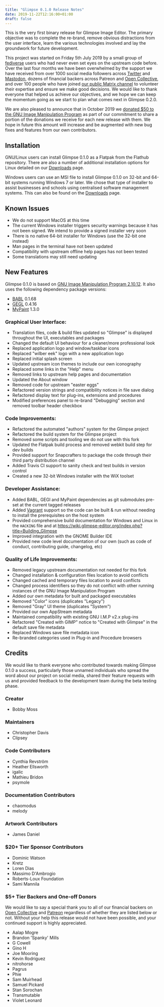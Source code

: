 ```yaml
---
title: "Glimpse 0.1.0 Release Notes"
date: 2019-11-22T12:16:00+01:00
draft: false
---
```

This is the very first binary release for Glimpse Image Editor. The primary objective was to complete the re-brand, remove obvious distractions from the user interface, learn the various technologies involved and lay the groundwork for future development.

This project was started on Friday 5th July 2019 by a small group of [fediverse](https://en.wikipedia.org/wiki/Fediverse) users who had never even set eyes on the upstream code before. Over the last four months we have been overwhelmed by the support we have received from over 1000 social media followers across [Twitter](https://twitter.com/glimpse_editor) and [Mastodon](https://bobadon.co.uk/@glimpse), dozens of financial backers across Patreon and [Open Collective](https://opencollective.com/glimpse), and over 100 people who have joined [our public Matrix channel](https://glimpse-editor.org/about/[#glimpse:matrix.org](https://matrix.to/#/#glimpse:matrix.org)) to volunteer their expertise and ensure we make good decisions. We would like to thank everyone that helped us achieve our objectives, and we hope we can keep the momentum going as we start to plan what comes next in Glimpse 0.2.0.

We are also pleased to announce that in October 2019 we [donated $50 to the GNU Image Manipulation Program](https://opencollective.com/glimpse/expenses/10167) as part of our commitment to share a portion of the donations we receive for each new release with them. We hope in future this amount will increase and be augmented with new bug fixes and features from our own contributors.

## Installation
GNU/Linux users can install Glimpse 0.1.0 as a Flatpak from the Flathub repository. There are also a number of additional installation options for Linux detailed on our [Downloads](/downloads/) page.

Windows users can use an MSI file to install Glimpse 0.1.0 on 32-bit and 64-bit systems running Windows 7 or later. We chose that type of installer to assist businesses and schools using centralised software management systems. This can also be found on the [Downloads](/downloads/) page.

## Known Issues
* We do not support MacOS at this time
* The current Windows installer triggers security warnings because it has not been signed. We intend to provide a signed installer very soon
* There is no native 64-bit installer for Windows (use the 32-bit one instead)
* Man pages in the terminal have not been updated
* Compatibility with upstream offline help pages has not been tested
* Some translations may still need updating

## New Features
Glimpse 0.1.0 is based on [GNU Image Manipulation Program 2.10.12](https://www.gimp.org/news/2019/06/12/gimp-2-10-12-released/). It also uses the following dependency package versions:

* [BABL](http://www.gegl.org/babl/) 0.1.68
* [GEGL](http://www.gegl.org/) 0.4.16
* [MyPaint](http://mypaint.org/) 1.3.0

### Graphical User Interface:
* Translation files, code & build files updated so "Glimpse" is displayed
throughout the UI, executables and packages
* Changed the default UI behaviour for a cleaner/more professional look
* Replaced application logo and window/taskbar icons
* Replaced "wilber eek" logo with a new application logo
* Replaced initial splash screen
* Updated upstream icon themes to include our own iconography
* Replaced some links in the "Help" menu
* Removed links to upstream help pages and documentation
* Updated the About window
* Removed code for upstream "easter eggs"
* Refactored version strings and compatibility notices in file save dialog
* Refactored display text for plug-ins, extensions and procedures
* Modified preferences panel to re-brand "Debugging" section and removed
toolbar header checkbox

### Code Improvements:
* Refactored the automated "authors" system for the Glimpse project
* Refactored the build system for the Glimpse project
* Removed some scripts and tooling we do not use with this fork
* Updated the Flatpak build process and removed webkit build step for dev builds
* Provided support for Snapcrafters to package the code through their third
party distribution channel
* Added Travis CI support to sanity check and test builds in version control
* Created a new 32-bit Windows installer with the WiX toolset

### Developer Assistance:
* Added BABL, GEGl and MyPaint dependencies as git submodules pre-set at the
current tagged releases
* Added [Vagrant](https://www.vagrantup.com/) support so the code can be built
& run without needing to install the prerequisites on the host system
* Provided comprehensive build documentation for Windows and Linux in the `HACKING` file and at
https://wiki.glimpse-editor.org/index.php?title=Building_Glimpse
* Improved integration with the GNOME Builder IDE
* Provided new code level documentation of our own (such as code of conduct,
contributing guide, changelog, etc)

### Quality of Life Improvements:
* Removed legacy upstream documentation not needed for this fork
* Changed installation & configuration files location to avoid conflicts
* Changed cached and temporary files location to avoid conflicts
* Changed process identifiers so they do not conflict with other running
instances of the GNU Image Manipulation Program
* Added our own metadata for built and packaged executables
* Removed "Color" icons (duplicates "Legacy")
* Removed "Gray" UI theme (duplicates "System")
* Provided our own AppStream metadata
* Maintained compatibility with existing GNU I.M.P v2.x plug-ins
* Refactored "Created with GIMP" notice to "Created with Glimpse" in the
default save file metadata
* Replaced Windows save file metadata icon
* Re-branded categories used in Plug-in and Procedure browsers

## Credits
We would like to thank everyone who contributed towards making Glimpse 0.1.0 a success, particularly those unnamed individuals who spread the word about our project on social media, shared their feature requests with us and provided feedback to the development team during the beta testing phase.

### Creator
* Bobby Moss

### Maintainers
* Christopher Davis
* Clipsey

### Code Contributors
* Cynthia Revström
* Heather Ellsworth
* igalic
* Mathieu Bridon
* psymole

### Documentation Contributors
* chaomodus
* melody

### Artwork Contributors
* James Daniel

### $20+ Tier Sponsor Contributors
* Dominic Watson
* Kretz
* Loren Dias
* Massimo D'Ambrogio
* Roberts-Loux Foundation
* Sami Mannila

### $5+ Tier Backers and One-off Donors
We would like to say a special thank you to all of our financial backers on [Open Collective](https://opencollective.com/glimpse) and [Patreon](https://www.patreon.com/glimpse) regardless of whether they are listed below or not. Without your help this release would not have been possible, and your continued support is highly appreciated.

* Aalap Mogre
* Brandon 'Spanky' Mills
* G Cowell
* Gino H
* Joe Mooring
* Kevin Rodriguez
* nitrohorse
* Pagrus
* Phie
* Sam Muirhead
* Samuel Pickard
* Stan Sorochan
* Transmutable
* Violet Leonard

